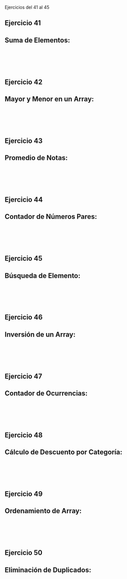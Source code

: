 Ejercicios del 41 al 45 

<h2> Ejercicio 41 </h2>
<h2> Suma de Elementos: </h2>
<pre>
    <code>
    </code>
</pre>
<br>    

<h2> Ejercicio 42 </h2>
<h2> Mayor y Menor en un Array: </h2>
<pre>
    <code>
    </code>
</pre>
<br>    

<h2> Ejercicio 43 </h2>
<h2> Promedio de Notas: </h2>
<pre>
    <code>
    </code>
</pre>
<br>    

<h2> Ejercicio 44 </h2>
<h2> Contador de Números Pares: </h2>
<pre>
    <code>
    </code>
</pre>
<br>    

<h2> Ejercicio 45 </h2>
<h2> Búsqueda de Elemento: </h2>
<pre>
    <code>
    </code>
</pre>
<br>    

<h2> Ejercicio 46 </h2>
<h2> Inversión de un Array: </h2>
<pre>
    <code>
    </code>
</pre>
<br>    

<h2> Ejercicio 47 </h2>
<h2> Contador de Ocurrencias: </h2>
<pre>
    <code>
    </code>
</pre>
<br>    

<h2> Ejercicio 48 </h2>
<h2> Cálculo de Descuento por Categoría: </h2>
<pre>
    <code>
    </code>
</pre>
<br>    

<h2> Ejercicio 49 </h2>
<h2> Ordenamiento de Array: </h2>
<pre>
    <code>
    </code>
</pre>
<br>    

<h2> Ejercicio 50 </h2>
<h2> Eliminación de Duplicados: </h2>
<pre>
    <code>
    </code>
</pre>
<br>    
